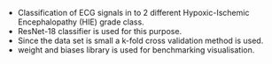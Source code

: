 - Classification of ECG signals in to 2 different Hypoxic-Ischemic Encephalopathy (HIE) grade class.              
- ResNet-18 classifier is used for this purpose.                  
- Since the data set is small a k-fold cross validation method is used.
- weight and biases library is used for benchmarking visualisation.                 
